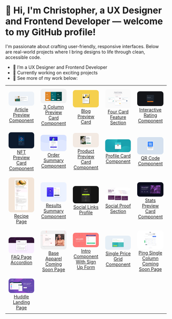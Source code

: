 # 👋 Hi, I'm Christopher, a UX Designer and Frontend Developer — welcome to my GitHub profile!
I'm passionate about crafting user-friendly, responsive interfaces. Below are real-world projects where I bring designs to life through clean, accessible code. 
  

- 🌱 I’m a UX Designer and Frontend Developer  
- 🔭 Currently working on exciting projects  
- 💼 See more of my work below:

<table>
  <tr>
    <td align="center" style="padding: 10px;">
      <a href="https://github.com/chrisbk9674/article-preview-component" target="_blank">
        <img src="https://github.com/chrisbk9674/chrisbk9674/raw/main/images/desktop-design-article-preview-component.jpg" alt="Christopher Alvarez UX Project – View the Article Preview Component" style="width: 200px; border-radius: 8px;"><br>
        <div>Article Preview Component</div>
      </a>
    </td>
    <td align="center" style="padding: 10px;">
      <a href="https://github.com/chrisbk9674/3-column-preview-card-component" target="_blank">
        <img src="https://github.com/chrisbk9674/chrisbk9674/raw/main/images/desktop-design-3-column.jpg" alt="Christopher Alvarez UX Project – View the 3 Column Preview Card Component" style="width: 200px; border-radius: 8px;"><br>
        <div>3 Column Preview Card Component</div>
      </a>
    </td>
    <td align="center" style="padding: 10px;">
      <a href="https://github.com/chrisbk9674/blog-preview-card" target="_blank">
        <img src="https://github.com/chrisbk9674/chrisbk9674/raw/main/images/desktop-design-blog-preview-card.jpg" alt="Christopher Alvarez UX Project – View the Blog Preview Card" style="width: 200px; border-radius: 8px;"><br>
        <div>Blog Preview Card</div>
      </a>
    </td>
    <td align="center" style="padding: 10px;">
      <a href="https://github.com/chrisbk9674/four-card-feature-section" target="_blank">
        <img src="https://github.com/chrisbk9674/chrisbk9674/raw/main/images/desktop-design-four-card-feature-section.jpg" alt="Christopher Alvarez UX Project – View the Four Card Feature Section" style="width: 200px; border-radius: 8px;"><br>
        <div>Four Card Feature Section</div>
      </a>
    </td>
    <td align="center" style="padding: 10px;">
      <a href="https://github.com/chrisbk9674/interactive-rating-component" target="_blank">
        <img src="https://github.com/chrisbk9674/chrisbk9674/raw/main/images/desktop-design-interactive-rating-component.jpg" alt="Christopher Alvarez UX Project – View the Interactive Rating Component" style="width: 200px; border-radius: 8px;"><br>
        <div>Interactive Rating Component</div>
      </a>
    </td>
  </tr>
  <tr>
    <td align="center" style="padding: 10px;">
      <a href="https://github.com/chrisbk9674/nft-preview-card-component" target="_blank">
        <img src="https://github.com/chrisbk9674/chrisbk9674/raw/main/images/desktop-design-nft-preview-card-component.jpg" alt="Christopher Alvarez UX Project – View the NFT Preview Card Component" style="width: 200px; border-radius: 8px;"><br>
        <div>NFT Preview Card Component</div>
      </a>
    </td>
     <td align="center" style="padding: 10px;">
      <a href="https://github.com/chrisbk9674/order-summary-component" target="_blank">
        <img src="https://github.com/chrisbk9674/chrisbk9674/raw/main/images/desktop-design-order-summary-component.jpg" alt="Christopher Alvarez UX Project – View the Order Summary Component" style="width: 200px; border-radius: 8px;"><br>
        <div>Order Summary Component</div>
      </a>
    </td>
     <td align="center" style="padding: 10px;">
      <a href="https://github.com/chrisbk9674/product-preview-card-component" target="_blank">
        <img src="https://github.com/chrisbk9674/chrisbk9674/raw/main/images/desktop-design-product-preview-card-component.jpg" alt="Christopher Alvarez UX Project – View the Product Preview Card Component" style="width: 200px; border-radius: 8px;"><br>
        <div>Product Preview Card Component</div>
      </a>
    </td>
     <td align="center" style="padding: 10px;">
      <a href="https://github.com/chrisbk9674/profile-card-component" target="_blank">
        <img src="https://github.com/chrisbk9674/chrisbk9674/raw/main/images/desktop-design-profile-card-component.jpg" alt="Christopher Alvarez UX Project – View the Profile Card Component" style="width: 200px; border-radius: 8px;"><br>
        <div>Profile Card Component</div>
      </a>
    </td>
     <td align="center" style="padding: 10px;">
      <a href="https://github.com/chrisbk9674/qr-code-component" target="_blank">
        <img src="https://github.com/chrisbk9674/chrisbk9674/raw/main/images/desktop-design-qr-code-component.jpg" alt="Christopher Alvarez UX Project – View the QR Code Component" style="width: 200px; border-radius: 8px;"><br>
        <div>QR Code Component</div>
      </a>
    </td>
  </tr>
  <tr>
    <td align="center" style="padding: 10px;">
      <a href="https://github.com/chrisbk9674/recipe-page" target="_blank">
        <img src="https://github.com/chrisbk9674/chrisbk9674/raw/main/images/desktop-design-recipe-page.jpg" alt="Christopher Alvarez UX Project – View the Recipe Page" style="width: 200px; border-radius: 8px;"><br>
        <div>Recipe Page</div>
      </a>
    </td>
     <td align="center" style="padding: 10px;">
      <a href="https://github.com/chrisbk9674/results-summary-component" target="_blank">
        <img src="https://github.com/chrisbk9674/chrisbk9674/raw/main/images/desktop-design-results-summary-component.jpg" alt="Christopher Alvarez UX Project – View the Results Summary Component" style="width: 200px; border-radius: 8px;"><br>
        <div>Results Summary Component</div>
      </a>
    </td>
     <td align="center" style="padding: 10px;">
      <a href="https://github.com/chrisbk9674/social-links-profile" target="_blank">
        <img src="https://github.com/chrisbk9674/chrisbk9674/raw/main/images/desktop-design-social-links-profile.jpg" alt="Christopher Alvarez UX Project – View the Social Links Profile" style="width: 200px; border-radius: 8px;"><br>
        <div>Social Links Profile</div>
      </a>
    </td>
     <td align="center" style="padding: 10px;">
      <a href="https://github.com/chrisbk9674/social-proof-section" target="_blank">
        <img src="https://github.com/chrisbk9674/chrisbk9674/raw/main/images/desktop-design-social-proof-section.jpg" alt="Christopher Alvarez UX Project – View the Social Proof Section" style="width: 200px; border-radius: 8px;"><br>
        <div>Social Proof Section</div>
      </a>
    </td>
      <td align="center" style="padding: 10px;">
      <a href="https://github.com/chrisbk9674/stats-preview-card-component" target="_blank">
        <img src="https://github.com/chrisbk9674/chrisbk9674/raw/main/images/desktop-design-stats-preview-card-component.jpg" alt="Christopher Alvarez UX Project – View the Stats Preview Card Component" style="width: 200px; border-radius: 8px;"><br>
        <div>Stats Preview Card Component</div>
      </a>
    </td>
  </tr>
  <tr>
        <td align="center" style="padding: 10px;">
      <a href="https://github.com/chrisbk9674/faq-accordion" target="_blank">
        <img src="https://github.com/chrisbk9674/chrisbk9674/raw/main/images/desktop-design-faq-accordian.jpg" alt="Christopher Alvarez UX Project – View the FAQ Page Accordion" style="width: 200px; border-radius: 8px;"><br>
        <div>FAQ Page Accordion</div>
      </a>
    </td>
        <td align="center" style="padding: 10px;">
      <a href="https://github.com/chrisbk9674/base-apparel-coming-soon-page" target="_blank">
        <img src="https://github.com/chrisbk9674/chrisbk9674/raw/main/images/desktop-design-base-apparel-coming-soon-page.jpg" alt="Christopher Alvarez UX Project – View the Base Apparel Coming Soon Page" style="width: 200px; border-radius: 8px;"><br>
        <div>Base Apparel Coming Soon Page</div>
      </a>
    </td>
        <td align="center" style="padding: 10px;">
      <a href="https://github.com/chrisbk9674/intro-component-with-sign-up-form" target="_blank">
        <img src="https://github.com/chrisbk9674/chrisbk9674/raw/main/images/desktop-design-intro-component-with-sign-up-form.jpg" alt="Christopher Alvarez UX Project – View the Intro Component With Sign Up Form" style="width: 200px; border-radius: 8px;"><br>
        <div>Intro Component With Sign Up Form</div>
      </a>
    </td>
        <td align="center" style="padding: 10px;">
      <a href="https://github.com/chrisbk9674/single-price-grid-component" target="_blank">
        <img src="https://github.com/chrisbk9674/chrisbk9674/raw/main/images/desktop-design-single-price-grid-component.jpg" alt="Christopher Alvarez UX Project – View the Single Price Grid Component" style="width: 200px; border-radius: 8px;"><br>
        <div>Single Price Grid Component</div>
      </a>
    </td>
        <td align="center" style="padding: 10px;">
      <a href="https://github.com/chrisbk9674/ping-single-column-coming-soon-page" target="_blank">
        <img src="https://github.com/chrisbk9674/chrisbk9674/raw/main/images/desktop-design-ping-single-column-coming-soon-page.jpg" alt="Christopher Alvarez UX Project – View the Ping Single Column Coming Soon Page" style="width: 200px; border-radius: 8px;"><br>
        <div>Ping Single Column Coming Soon Page</div>
      </a>
    </td>
  </tr>
    <tr>
        <td align="center" style="padding: 10px;">
      <a href="https://github.com/chrisbk9674/huddle-landing-page" target="_blank">
        <img src="https://github.com/chrisbk9674/chrisbk9674/raw/main/images/desktop-design-huddle-landing-page.jpg" alt="Christopher Alvarez UX Project – View the Huddle Landing Page" style="width: 200px; border-radius: 8px;"><br>
        <div>Huddle Landing Page</div>
      </a>
    </td>
      
  </tr>
</table>


<!-- GitHub Stats Section - Uncomment if needed
## 📈 GitHub Stats  

<table>
  <tr>
    <td><img src="https://github-readme-stats.vercel.app/api?username=chrisbk9674&show_icons=true&theme=tokyonight" height="150"/></td>
    <td><img src="https://github-readme-stats.vercel.app/api/top-langs/?username=chrisbk9674&layout=compact&theme=tokyonight" height="150"/></td>
  </tr>
</table>
-->
